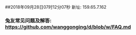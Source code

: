 ##2018年09月28日07时12分07秒 新址: 159.65.7.162
### 兔友常见问题及解答: https://github.com/wanggonging/d/blob/w/FAQ.md
